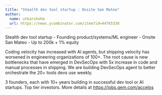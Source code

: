 ```yaml
---
title: "Stealth dev tool startup : Onsite San Mateo"
author:
  name: utkarshohm
  url: https://news.ycombinator.com/item?id=44765338
---
```


<JobNavigation />

Stealth dev tool startup - Founding product&#x2F;systems&#x2F;ML engineer - Onsite San Mateo - Up to 200k + 1% equity

Coding velocity has increased with AI agents, but shipping velocity has worsened in engineering organizations of 100+. The root cause is new bottlenecks that have emerged in DevSecOps with 5x increase in code and manual processes in shipping. We are building DevSecOps agent to better orchestrate the 20+ tools devs use weekly.

3 founders, each with 10+ years building in successful dev tool or AI startups. Top tier investors. More details at <a href="https:&#x2F;&#x2F;jobs.gem.com&#x2F;accelos" rel="nofollow">https:&#x2F;&#x2F;jobs.gem.com&#x2F;accelos</a>
<JobApplication />
